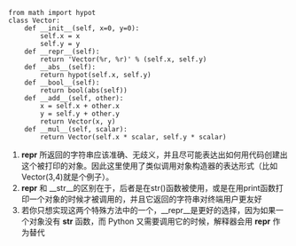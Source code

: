 
```
from math import hypot
class Vector:
    def __init__(self, x=0, y=0):
        self.x = x
        self.y = y
    def __repr__(self):
        return 'Vector(%r, %r)' % (self.x, self.y)
    def __abs__(self):
        return hypot(self.x, self.y)
    def __bool__(self):
        return bool(abs(self))
    def __add__(self, other):
        x = self.x + other.x
        y = self.y + other.y
        return Vector(x, y)
    def __mul__(self, scalar):
        return Vector(self.x * scalar, self.y * scalar)
```
1. __repr__ 所返回的字符串应该准确、无歧义，并且尽可能表达出如何用代码创建出这个被打印的对象。因此这里使用了类似调用对象构造器的表达形式（比如Vector(3,4)就是个例子）。
2. __repr__ 和 __str__的区别在于，后者是在str()函数被使用，或是在用print函数打印一个对象的时候才被调用的，并且它返回的字符串对终端用户更友好
3. 若你只想实现这两个特殊方法中的一个，__repr__是更好的选择，因为如果一个对象没有 __str__ 函数，而 Python 又需要调用它的时候，解释器会用 __repr__ 作为替代